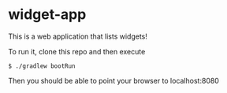 # widget-app
This is a web application that lists widgets!

To run it, clone this repo and then execute
```
$ ./gradlew bootRun
```

Then you should be able to point your browser to localhost:8080